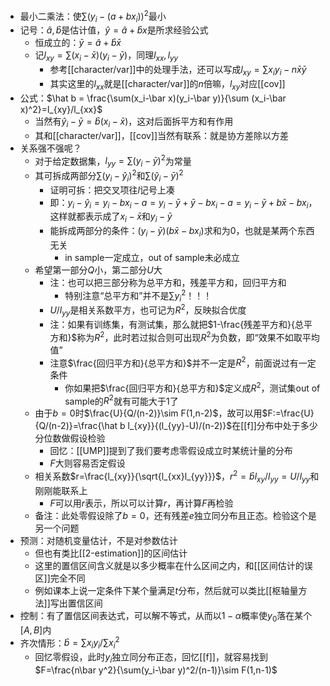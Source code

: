 - 最小二乘法：使$\sum (y_i-(a+bx_i))^2$最小
- 记号：$\hat a,\hat b$是估计值，$\hat y = \hat a+\hat bx$是所求经验公式
  - 恒成立的：$\bar y = \hat a + \hat b \bar x$
  - 记$l_{xy}=\sum (x_i-\bar x)(y_i-\bar y)$，同理$l_{xx},l_{yy}$
    - 参考[[character/var]]中的处理手法，还可以写成$l_{xy}=\sum x_iy_i -n\bar x\bar y$
    - 其实这里的$l_{xx}$就是[[character/var]]的$n$倍嘛，$l_{xy}$对应[[cov]]
- 公式：$\hat b = \frac{\sum(x_i-\bar x)(y_i-\bar y)}{\sum (x_i-\bar x)^2}=l_{xy}/l_{xx}$
  - 当然有$\hat y_i - \bar y = \hat b(x_i-\bar x)$，这对后面拆平方和有作用
  - 其和[[character/var]]，[[cov]]当然有联系：就是协方差除以方差
- 关系强不强呢？
  - 对于给定数据集，$l_{yy}=\sum (y_i-\bar y)^2$为常量
  - 其可拆成两部分$\sum (y_i-\hat y_i)^2$和$\sum (\hat y_i - \bar y)^2$
    - 证明可拆：把交叉项往$l$记号上凑
    - 即：$y_i-\hat y_i = y_i - bx_i-a=y_i-\bar y+\bar y -bx_i-a=y_i-\bar y +b\bar x-bx_i$，这样就都表示成了$x_i-\bar x$和$y_i-\bar y$
    - 能拆成两部分的条件：$(y_i-\bar y)(b\bar x-bx_i)$求和为0，也就是某两个东西无关
      - in sample一定成立，out of sample未必成立
  - 希望第一部分$Q$小，第二部分$U$大
    - 注：也可以把三部分称为总平方和，残差平方和，回归平方和
      - 特别注意“总平方和”并不是$\sum y_i^2$！！！
    - $U/l_{yy}$是相关系数平方，也可记为$R^2$，反映拟合优度
    - 注：如果有训练集，有测试集，那么就把$1-\frac{残差平方和}{总平方和}$称为$R^2$，此时若过拟合则可出现$R^2$为负数，即“效果不如取平均值”
    - 注意$\frac{回归平方和}{总平方和}$并不一定是$R^2$，前面说过有一定条件
      - 你如果把$\frac{回归平方和}{总平方和}$定义成$R^2$，测试集out of sample的$R^2$就有可能大于1了
  - 由于$b=0$时$\frac{U}{Q/(n-2)}\sim F(1,n-2)$，故可以用$F:=\frac{U}{Q/(n-2)}=\frac{\hat b l_{xy}}{(l_{yy}-U)/(n-2)}$在[[f]]分布中处于多少分位数做假设检验
    - 回忆：[[UMP]]提到了我们要考虑零假设成立时某统计量的分布
    - $F$大则容易否定假设
  - 相关系数$r=\frac{l_{xy}}{\sqrt{l_{xx}l_{yy}}}$，$r^2=\hat bl_{xy}/l_{yy}=U/l_{yy}$和刚刚能联系上
    - $F$可以用$r$表示，所以可以计算$r$，再计算$F$再检验
  - 备注：此处零假设除了$b=0$，还有残差$e$独立同分布且正态。检验这个是另一个问题
- 预测：对随机变量估计，不是对参数估计
  - 但也有类比[[2-estimation]]的区间估计
  - 这里的置信区间含义就是以多少概率在什么区间之内，和[[区间估计的误区]]完全不同
  - 例如课本上说一定条件下某个量满足$t$分布，然后就可以类比[[枢轴量方法]]写出置信区间
- 控制：有了置信区间表达式，可以解不等式，从而以$1-\alpha$概率使$y_0$落在某个$[A,B]$内
- 齐次情形：$\hat b = \sum x_iy_i/\sum x_i^2$
  - 回忆零假设，此时$y_i$独立同分布正态，回忆[[f]]，就容易找到$F=\frac{n\bar y^2}{\sum(y_i-\bar y)^2/(n-1)}\sim F(1,n-1)$